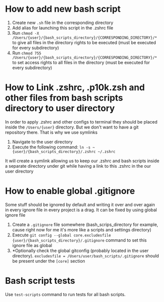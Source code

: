 # How to add new bash script

1. Create new `.sh` file in the corresponding directory
2. Add alias for launching this script in the .zshrc file
3. Run `chmod -X /Users/{user}/{bash_scripts_directory}/{CORRESPONDING_DIRECTORY}/*` to give all files in the directory rights to be executed (must be executed for every subdirectory)
4. Run `chmod 755 /Users/{user}/{bash_scripts_directory}/{CORRESPONDING_DIRECTORY}/*` to set access rights to all files in the directory (must be executed for every subdirectory)

# How to Link .zshrc, .p10k.zsh and other files from bash scripts directory to user directory

In order to apply .zshrc and other configs to terminal they should be placed inside the `/Users/{user}` directory. But we don't want to have a git repository there. That is why we use symlinks

1. Navigate to the user directory
2. Execute the following command: `ln -s ~{user}/{bash_scripts_directory}/.zshrc ~/.zshrc`

It will create a symlink allowing us to keep our .zshrc and bash scripts inside a separate directory under git while having a link to this .zshrc in the our user directory

# How to enable global .gitignore

Some stuff should be ignored by default and writing it over and over again in every ignore file in every project is a drag. It can be fixed by using global ignore file

1. Create a `.gitignore` file somewhere (bash_scrips_directory for example, cause right now for me it's more like a scripts and settings directory)
2. Execute `git config --global core.excludesfile {user}/{bash_scripts_directory}/.gitignore` command to set this ignore file as global
3. \*Optionally check the global gitconfig (probably located in the user directory). `excludesfile = /Users/user/bash_scripts/.gitignore` should be present under the `[core]` section

# Bash script tests

Use `test-scripts` command to run tests for all bash scripts.
